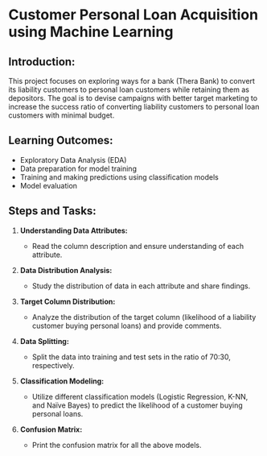 # Customer Personal Loan Acquisition using Machine Learning

## Introduction:
This project focuses on exploring ways for a bank (Thera Bank) to convert its liability customers to personal loan customers while retaining them as depositors. The goal is to devise campaigns with better target marketing to increase the success ratio of converting liability customers to personal loan customers with minimal budget.

## Learning Outcomes:
- Exploratory Data Analysis (EDA)
- Data preparation for model training
- Training and making predictions using classification models
- Model evaluation

## Steps and Tasks:
1. **Understanding Data Attributes:**
   - Read the column description and ensure understanding of each attribute.
   
2. **Data Distribution Analysis:**
   - Study the distribution of data in each attribute and share findings.

3. **Target Column Distribution:**
   - Analyze the distribution of the target column (likelihood of a liability customer buying personal loans) and provide comments.

4. **Data Splitting:**
   - Split the data into training and test sets in the ratio of 70:30, respectively.

5. **Classification Modeling:**
   - Utilize different classification models (Logistic Regression, K-NN, and Naïve Bayes) to predict the likelihood of a customer buying personal loans.

6. **Confusion Matrix:**
   - Print the confusion matrix for all the above models.
